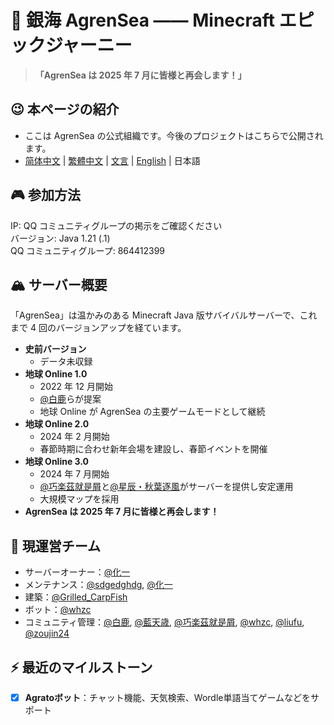 # 🌊 銀海 AgrenSea —— Minecraft エピックジャーニー

> ​**​「AgrenSea は 2025 年 7 月に皆様と再会します！」​**

## 😉 本ページの紹介
- ここは AgrenSea の公式組織です。今後のプロジェクトはこちらで公開されます。
- [简体中文](https://github.com/AgrenSea/.github/blob/main/profile/README.md) | [繁體中文](https://github.com/AgrenSea/.github/blob/main/profile/README_traditional.md) | [文言](https://github.com/AgrenSea/.github/blob/main/profile/README_lzh.md) | [English](https://github.com/AgrenSea/.github/blob/main/profile/README_en.md) | 日本語

## 🎮 参加方法
IP: QQ コミュニティグループの掲示をご確認ください  
バージョン: Java 1.21 (.1)  
QQ コミュニティグループ: 864412399

## 🏔️ サーバー概要
「AgrenSea」は温かみのある Minecraft Java 版サバイバルサーバーで、これまで 4 回のバージョンアップを経ています。
- ​**史前バージョン**
    - データ未収録
- ​**地球 Online 1.0**
    - 2022 年 12 月開始
    - [@白鹿](https://github.com/AgrenSea/.github/blob/main/profile/name_fallback.md)らが提案
    - 地球 Online が AgrenSea の主要ゲームモードとして継続
- ​**地球 Online 2.0**
    - 2024 年 2 月開始
    - 春節時期に合わせ新年会場を建設し、春節イベントを開催
- ​**地球 Online 3.0**
    - 2024  年 7 月開始
    - [@巧楽茲就是屑](https://github.com/AgrenSea/.github/blob/main/profile/name_fallback.md)と[@星辰・秋葉逐風](https://github.com/AgrenSea/.github/blob/main/profile/name_fallback.md)がサーバーを提供し安定運用
    - 大規模マップを採用
- ​**AgrenSea は 2025 年 7 月に皆様と再会します！​**

## 👥 現運営チーム
- サーバーオーナー：[@化一](https://github.com/AgrenSea/.github/blob/main/profile/name_fallback.md)
- メンテナンス：[@sdgedghdg](https://github.com/sdgedghdg), [@化一](https://github.com/AgrenSea/.github/blob/main/profile/name_fallback.md)
- 建築：[@Grilled_CarpFish](https://github.com/AgrenSea/.github/blob/main/profile/name_fallback.md)
- ボット：[@whzc](https://github.com/whzcc)
- コミュニティ管理：[@白鹿](https://github.com/AgrenSea/.github/blob/main/profile/name_fallback.md), [@藍天歳](https://github.com/AgrenSea/.github/blob/main/profile/name_fallback.md), [@巧楽茲就是屑](https://github.com/AgrenSea/.github/blob/main/profile/name_fallback.md), [@whzc](https://github.com/whzcc), [@liufu](https://github.com/AgrenSea/.github/blob/main/profile/name_fallback.md), [@zoujin24](https://github.com/AgrenSea/.github/blob/main/profile/name_fallback.md)

## ⚡ 最近のマイルストーン
- [x] ​**Agratoボット**：チャット機能、天気検索、Wordle単語当てゲームなどをサポート
